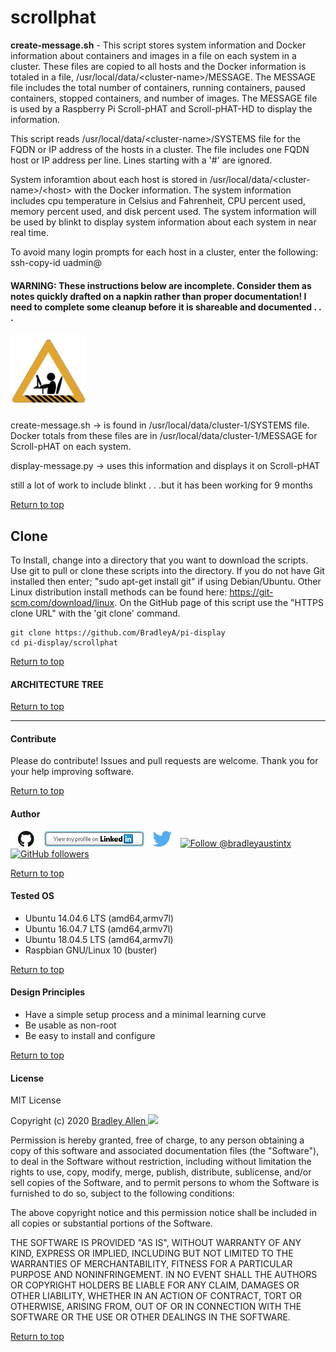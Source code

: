 # scrollphat

**create-message.sh** - This script stores system information and Docker information about containers and images in a file on each system in a cluster.  These files are copied to all hosts and the Docker information is totaled in a file, /usr/local/data/\<cluster-name>/MESSAGE.  The MESSAGE file includes the total number of containers, running containers, paused containers, stopped containers, and number of images.  The MESSAGE file is used by a Raspberry Pi Scroll-pHAT and  Scroll-pHAT-HD to display the information.

This script reads /usr/local/data/\<cluster-name>/SYSTEMS file for the FQDN or IP address of the hosts in a cluster.  The file includes one FQDN host or IP address per line.  Lines starting with a '#' are ignored.

System inforamtion about each host is stored in /usr/local/data/\<cluster-name>/\<host> with the Docker information.  The system information includes cpu temperature in Celsius and Fahrenheit, CPU percent used, memory percent used, and disk percent used.  The system information will be used by blinkt to display system information about each system in near real time.

To avoid many login prompts for each host in a cluster, enter the following:  ssh-copy-id uadmin@<host-name>

#### WARNING: These instructions below are incomplete. Consider them as notes quickly drafted on a napkin rather than proper documentation!  I need to complete some cleanup before it is shareable and documented . . .
<img id="Construction" src="../images/construction-icon.gif" width="120">

create-message.sh -> is found in /usr/local/data/cluster-1/SYSTEMS file.  Docker totals from these files are in /usr/local/data/cluster-1/MESSAGE for Scroll-pHAT on each system.  

display-message.py -> uses this information and displays it on Scroll-pHAT

still a lot of work to include blinkt . . .but it has been working for 9 months

[Return to top](https://github.com/BradleyA/pi-display/blob/master/scrollphat/README.md#scrollphat)

## Clone
To Install, change into a directory that you want to download the scripts. Use git to pull or clone these scripts into the directory. If you do not have Git installed then enter; "sudo apt-get install git" if using Debian/Ubuntu. Other Linux distribution install methods can be found here: https://git-scm.com/download/linux. On the GitHub page of this script use the "HTTPS clone URL" with the 'git clone' command.

    git clone https://github.com/BradleyA/pi-display
    cd pi-display/scrollphat

[Return to top](https://github.com/BradleyA/pi-display/blob/master/scrollphat/README.md#scrollphat)

#### ARCHITECTURE TREE

[Return to top](https://github.com/BradleyA/pi-display/blob/master/scrollphat/README.md#scrollphat)

----

#### Contribute
Please do contribute!  Issues and pull requests are welcome.  Thank you for your help improving software.

[Return to top](https://github.com/BradleyA/pi-display/blob/master/scrollphat/README.md#scrollphat)

#### Author
[<img id="github" src="../images/github.png" width="50" a="https://github.com/BradleyA/">](https://github.com/BradleyA/)    [<img src="../images/linkedin.png" style="max-width:100%;" >](https://www.linkedin.com/in/bradleyhallen) [<img id="twitter" src="../images/twitter.png" width="50" a="twitter.com/bradleyaustintx/">](https://twitter.com/bradleyaustintx/)       <a href="https://twitter.com/intent/follow?screen_name=bradleyaustintx"> <img src="https://img.shields.io/twitter/follow/bradleyaustintx.svg?label=Follow%20@bradleyaustintx" alt="Follow @bradleyaustintx" />    </a>          [![GitHub followers](https://img.shields.io/github/followers/BradleyA.svg?style=social&label=Follow&maxAge=2592000)](https://github.com/BradleyA?tab=followers)

[Return to top](https://github.com/BradleyA/pi-display/blob/master/scrollphat/README.md#scrollphat)

#### Tested OS
 * Ubuntu 14.04.6 LTS (amd64,armv7l)
 * Ubuntu 16.04.7 LTS (amd64,armv7l)
 * Ubuntu 18.04.5 LTS (amd64,armv7l)
 * Raspbian GNU/Linux 10 (buster)

[Return to top](https://github.com/BradleyA/pi-display/blob/master/scrollphat/README.md#scrollphat)

#### Design Principles
 * Have a simple setup process and a minimal learning curve
 * Be usable as non-root
 * Be easy to install and configure

[Return to top](https://github.com/BradleyA/pi-display/blob/master/scrollphat/README.md#scrollphat)

#### License
MIT License

Copyright (c) 2020  [Bradley Allen <img src="https://static.licdn.com/scds/common/u/img/webpromo/btn_viewmy_160x25.png" style="max-width:100%;" >](https://www.linkedin.com/in/bradleyhallen)

Permission is hereby granted, free of charge, to any person obtaining a copy of this software and associated documentation files (the "Software"), to deal in the Software without restriction, including without limitation the rights to use, copy, modify, merge, publish, distribute, sublicense, and/or sell copies of the Software, and to permit persons to whom the Software is furnished to do so, subject to the following conditions:

The above copyright notice and this permission notice shall be included in all copies or substantial portions of the Software.

THE SOFTWARE IS PROVIDED "AS IS", WITHOUT WARRANTY OF ANY KIND, EXPRESS OR IMPLIED, INCLUDING BUT NOT LIMITED TO THE WARRANTIES OF MERCHANTABILITY, FITNESS FOR A PARTICULAR PURPOSE AND NONINFRINGEMENT. IN NO EVENT SHALL THE AUTHORS OR COPYRIGHT HOLDERS BE LIABLE FOR ANY CLAIM, DAMAGES OR OTHER LIABILITY, WHETHER IN AN ACTION OF CONTRACT, TORT OR OTHERWISE, ARISING FROM, OUT OF OR IN CONNECTION WITH THE SOFTWARE OR THE USE OR OTHER DEALINGS IN THE SOFTWARE.

[Return to top](https://github.com/BradleyA/pi-display/blob/master/scrollphat/README.md#scrollphat)
